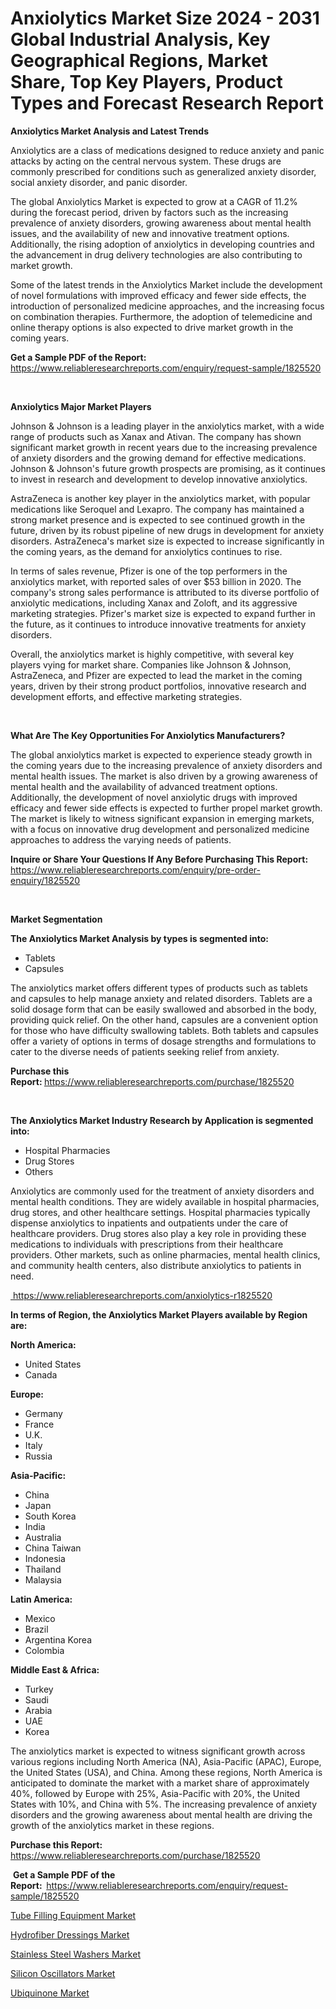 <p><h1>Anxiolytics Market Size 2024 - 2031 Global Industrial Analysis, Key Geographical Regions, Market Share, Top Key Players, Product Types and Forecast Research Report</h1></p><p><strong>Anxiolytics Market Analysis and Latest Trends</strong></p>
<p><p>Anxiolytics are a class of medications designed to reduce anxiety and panic attacks by acting on the central nervous system. These drugs are commonly prescribed for conditions such as generalized anxiety disorder, social anxiety disorder, and panic disorder.</p><p>The global Anxiolytics Market is expected to grow at a CAGR of 11.2% during the forecast period, driven by factors such as the increasing prevalence of anxiety disorders, growing awareness about mental health issues, and the availability of new and innovative treatment options. Additionally, the rising adoption of anxiolytics in developing countries and the advancement in drug delivery technologies are also contributing to market growth.</p><p>Some of the latest trends in the Anxiolytics Market include the development of novel formulations with improved efficacy and fewer side effects, the introduction of personalized medicine approaches, and the increasing focus on combination therapies. Furthermore, the adoption of telemedicine and online therapy options is also expected to drive market growth in the coming years.</p></p>
<p><strong>Get a Sample PDF of the Report:&nbsp;</strong> <a href="https://www.reliableresearchreports.com/enquiry/request-sample/1825520">https://www.reliableresearchreports.com/enquiry/request-sample/1825520</a></p>
<p>&nbsp;</p>
<p><strong>Anxiolytics Major Market Players</strong></p>
<p><p>Johnson & Johnson is a leading player in the anxiolytics market, with a wide range of products such as Xanax and Ativan. The company has shown significant market growth in recent years due to the increasing prevalence of anxiety disorders and the growing demand for effective medications. Johnson & Johnson's future growth prospects are promising, as it continues to invest in research and development to develop innovative anxiolytics.</p><p>AstraZeneca is another key player in the anxiolytics market, with popular medications like Seroquel and Lexapro. The company has maintained a strong market presence and is expected to see continued growth in the future, driven by its robust pipeline of new drugs in development for anxiety disorders. AstraZeneca's market size is expected to increase significantly in the coming years, as the demand for anxiolytics continues to rise.</p><p>In terms of sales revenue, Pfizer is one of the top performers in the anxiolytics market, with reported sales of over $53 billion in 2020. The company's strong sales performance is attributed to its diverse portfolio of anxiolytic medications, including Xanax and Zoloft, and its aggressive marketing strategies. Pfizer's market size is expected to expand further in the future, as it continues to introduce innovative treatments for anxiety disorders.</p><p>Overall, the anxiolytics market is highly competitive, with several key players vying for market share. Companies like Johnson & Johnson, AstraZeneca, and Pfizer are expected to lead the market in the coming years, driven by their strong product portfolios, innovative research and development efforts, and effective marketing strategies.</p></p>
<p>&nbsp;</p>
<p><strong>What Are The Key Opportunities For Anxiolytics Manufacturers?</strong></p>
<p><p>The global anxiolytics market is expected to experience steady growth in the coming years due to the increasing prevalence of anxiety disorders and mental health issues. The market is also driven by a growing awareness of mental health and the availability of advanced treatment options. Additionally, the development of novel anxiolytic drugs with improved efficacy and fewer side effects is expected to further propel market growth. The market is likely to witness significant expansion in emerging markets, with a focus on innovative drug development and personalized medicine approaches to address the varying needs of patients.</p></p>
<p><strong>Inquire or Share Your Questions If Any Before Purchasing This Report:</strong> <a href="https://www.reliableresearchreports.com/enquiry/pre-order-enquiry/1825520">https://www.reliableresearchreports.com/enquiry/pre-order-enquiry/1825520</a></p>
<p>&nbsp;</p>
<p><strong>Market Segmentation</strong></p>
<p><strong>The Anxiolytics Market Analysis by types is segmented into:</strong></p>
<p><ul><li>Tablets</li><li>Capsules</li></ul></p>
<p><p>The anxiolytics market offers different types of products such as tablets and capsules to help manage anxiety and related disorders. Tablets are a solid dosage form that can be easily swallowed and absorbed in the body, providing quick relief. On the other hand, capsules are a convenient option for those who have difficulty swallowing tablets. Both tablets and capsules offer a variety of options in terms of dosage strengths and formulations to cater to the diverse needs of patients seeking relief from anxiety.</p></p>
<p><strong>Purchase this Report:&nbsp;</strong><a href="https://www.reliableresearchreports.com/purchase/1825520">https://www.reliableresearchreports.com/purchase/1825520</a></p>
<p>&nbsp;</p>
<p><strong>The Anxiolytics Market Industry Research by Application is segmented into:</strong></p>
<p><ul><li>Hospital Pharmacies</li><li>Drug Stores</li><li>Others</li></ul></p>
<p><p>Anxiolytics are commonly used for the treatment of anxiety disorders and mental health conditions. They are widely available in hospital pharmacies, drug stores, and other healthcare settings. Hospital pharmacies typically dispense anxiolytics to inpatients and outpatients under the care of healthcare providers. Drug stores also play a key role in providing these medications to individuals with prescriptions from their healthcare providers. Other markets, such as online pharmacies, mental health clinics, and community health centers, also distribute anxiolytics to patients in need.</p></p>
<p><a href="https://www.reliableresearchreports.com/anxiolytics-r1825520">&nbsp;https://www.reliableresearchreports.com/anxiolytics-r1825520</a></p>
<p><strong>In terms of Region, the Anxiolytics Market Players available by Region are:</strong></p>
<p>
    <p> <strong> North America: </strong>
        <ul>
            <li>United States</li>
            <li>Canada</li>
        </ul>
        </p> 
    <p> <strong> Europe: </strong>
        <ul>
            <li>Germany</li>
            <li>France</li>
            <li>U.K.</li>
            <li>Italy</li>
            <li>Russia</li>
        </ul>
        </p> 
    <p> <strong> Asia-Pacific: </strong>
        <ul>
            <li>China</li>
            <li>Japan</li>
            <li>South Korea</li>
            <li>India</li>
            <li>Australia</li>
            <li>China Taiwan</li>
            <li>Indonesia</li>
            <li>Thailand</li>
            <li>Malaysia</li>
        </ul>
        </p> 
    <p> <strong> Latin America: </strong>
        <ul>
            <li>Mexico</li>
            <li>Brazil</li>
            <li>Argentina Korea</li>
            <li>Colombia</li>
        </ul>
        </p> 
    <p> <strong> Middle East & Africa: </strong>
        <ul>
            <li>Turkey</li>
            <li>Saudi</li>
            <li>Arabia</li>
            <li>UAE</li>
            <li>Korea</li>
        </ul>
    </p>
    </p>
<p><p>The anxiolytics market is expected to witness significant growth across various regions including North America (NA), Asia-Pacific (APAC), Europe, the United States (USA), and China. Among these regions, North America is anticipated to dominate the market with a market share of approximately 40%, followed by Europe with 25%, Asia-Pacific with 20%, the United States with 10%, and China with 5%. The increasing prevalence of anxiety disorders and the growing awareness about mental health are driving the growth of the anxiolytics market in these regions.</p></p>
<p><strong>Purchase this Report: </strong><a href="https://www.reliableresearchreports.com/purchase/1825520">https://www.reliableresearchreports.com/purchase/1825520</a></p>
<p>&nbsp;<strong>Get a Sample PDF of the Report:&nbsp;&nbsp;</strong><a href="https://www.reliableresearchreports.com/enquiry/request-sample/1825520">https://www.reliableresearchreports.com/enquiry/request-sample/1825520</a></p>
<p><strong></strong></p>
<p><p><a href="https://medium.com/@obiemante_40648/global-tube-filling-equipment-market-by-product-type-by-application-by-region-and-companies-53fe6587d37b">Tube Filling Equipment Market</a></p><p><a href="https://github.com/gladysalidde/Market-Research-Report-List-2/blob/main/hydrofiber-dressings-market.md">Hydrofiber Dressings Market</a></p><p><a href="https://medium.com/@berugaru/insights-into-stainless-steel-washers-market-share-and-competitive-landscape-for-period-from-2024-fe3892329df8">Stainless Steel Washers Market</a></p><p><a href="https://www.linkedin.com/pulse/silicon-oscillators-market-outlook-complete-industry-analysis-wvw8c?trackingId=vVbz8WYkTs%2BofgntUG4OUw%3D%3D">Silicon Oscillators Market</a></p><p><a href="https://github.com/labibmmn112/Market-Research-Report-List-1/blob/main/ubiquinone-market.md">Ubiquinone Market</a></p></p>